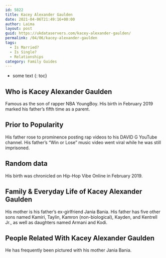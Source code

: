 ```yaml
---
id: 5822
title: Kacey Alexander Gaulden
date: 2021-04-06T21:49:16+00:00
author: Laima
layout: post
guid: https://ukdataservers.com/kacey-alexander-gaulden/
permalink: /04/06/kacey-alexander-gaulden
tags:
  - Is Married?
  - Is Single?
  - Relationships
category: Family Guides
---
```


* some text
{: toc}


## Who is Kacey Alexander Gaulden
                  
                  
                  
Famous as the son of rapper NBA YoungBoy. His birth in February 2019 marked his father&#8217;s fifth time as a parent. 
                  
              
            
              
            
                
                
                
## Prior to Popularity
                  
                  
                  
His father rose to prominence posting rap videos to his DAVID G YouTube channel. His father&#8217;s &#8220;Win or Lose&#8221; music video went viral while he was still imprisoned. 
                  
              
            
              
            
                
                
                
## Random data
                  
                  
                  
His birth was chronicled on Hip-Hop Vibe Online in February 2019. 
                  
              
            
              
            
                
                
                
## Family & Everyday Life of Kacey Alexander Gaulden
                  
                  
                  
His mother is his father&#8217;s ex-girlfriend Jania Bania. His father has five other sons named Kamiri, Taylin, Kamron (non-biological), Kayden, and Kentrell Jr., as well as daughters named Armani and Kodi.
                  
              
            
              
            
                
                
                
## People Related With Kacey Alexander Gaulden
                  
                  
                  
He has frequently been pictured with his mother Jania Bania. 
                  
              
            
              
            
                
              
            
              
              
            
            
              
            
          
          
          